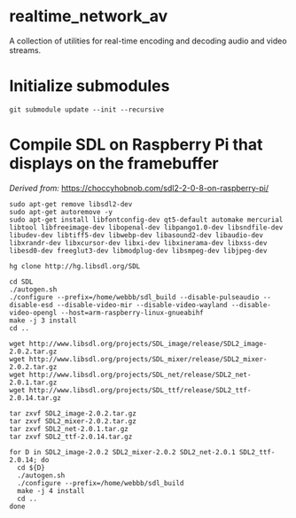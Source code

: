 # realtime_network_av

A collection of utilities for real-time encoding and decoding audio and video streams.

# Initialize submodules

`git submodule update --init --recursive`

# Compile SDL on Raspberry Pi that displays on the framebuffer

*Derived from:* https://choccyhobnob.com/sdl2-2-0-8-on-raspberry-pi/

~~~
sudo apt-get remove libsdl2-dev
sudo apt-get autoremove -y
sudo apt-get install libfontconfig-dev qt5-default automake mercurial libtool libfreeimage-dev libopenal-dev libpango1.0-dev libsndfile-dev libudev-dev libtiff5-dev libwebp-dev libasound2-dev libaudio-dev libxrandr-dev libxcursor-dev libxi-dev libxinerama-dev libxss-dev libesd0-dev freeglut3-dev libmodplug-dev libsmpeg-dev libjpeg-dev

hg clone http://hg.libsdl.org/SDL

cd SDL
./autogen.sh
./configure --prefix=/home/webbb/sdl_build --disable-pulseaudio --disable-esd --disable-video-mir --disable-video-wayland --disable-video-opengl --host=arm-raspberry-linux-gnueabihf
make -j 3 install
cd ..

wget http://www.libsdl.org/projects/SDL_image/release/SDL2_image-2.0.2.tar.gz
wget http://www.libsdl.org/projects/SDL_mixer/release/SDL2_mixer-2.0.2.tar.gz
wget http://www.libsdl.org/projects/SDL_net/release/SDL2_net-2.0.1.tar.gz
wget http://www.libsdl.org/projects/SDL_ttf/release/SDL2_ttf-2.0.14.tar.gz

tar zxvf SDL2_image-2.0.2.tar.gz
tar zxvf SDL2_mixer-2.0.2.tar.gz
tar zxvf SDL2_net-2.0.1.tar.gz
tar zxvf SDL2_ttf-2.0.14.tar.gz

for D in SDL2_image-2.0.2 SDL2_mixer-2.0.2 SDL2_net-2.0.1 SDL2_ttf-2.0.14; do
  cd ${D}
  ./autogen.sh
  ./configure --prefix=/home/webbb/sdl_build
  make -j 4 install
  cd ..
done
~~~
